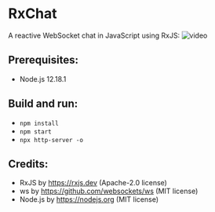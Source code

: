 # RxChat
A reactive WebSocket chat in JavaScript using RxJS:
![video](https://user-images.githubusercontent.com/62397363/88463935-d8822900-ceb6-11ea-9dab-99820a875d0e.gif)

## Prerequisites:
- Node.js 12.18.1

## Build and run:
- `npm install`
- `npm start`
- `npx http-server -o`

## Credits:
- RxJS by https://rxjs.dev (Apache-2.0 license)
- ws by https://github.com/websockets/ws (MIT license)
- Node.js by https://nodejs.org (MIT license)

